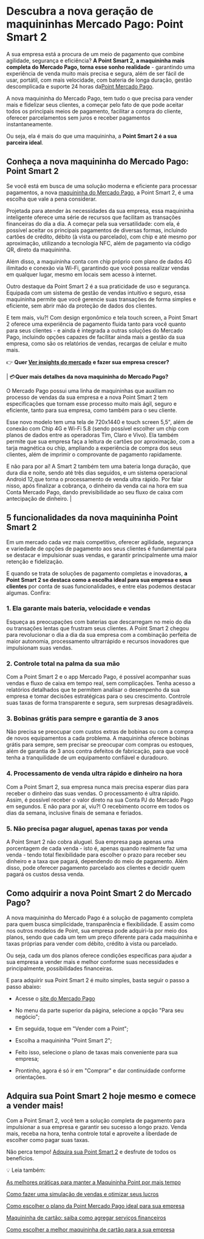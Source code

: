 # Descubra a nova geração de maquininhas Mercado Pago: Point Smart 2

A sua empresa está a procura de um meio de pagamento que combine agilidade, segurança e eficiência? **A Point Smart 2, a maquininha mais completa do Mercado Pago, torna esse sonho realidade** - garantindo uma experiência de venda muito mais precisa e segura, além de ser fácil de usar, portátil, com mais velocidade, com bateria de longa duração, gestão descomplicada e suporte 24 horas da[Point Mercado Pago](https://meubolso.mercadopago.com.br/como-funciona-o-suporte-da-point-mercado-pago).

A nova maquininha do Mercado Pago, tem tudo o que precisa para vender mais e fidelizar seus clientes, a começar pelo fato de que pode aceitar todos os principais meios de pagamento, facilitar a compra do cliente, oferecer parcelamentos sem juros e receber pagamentos instantaneamente.

Ou seja, ela é mais do que uma maquininha, a **Point Smart 2 é a sua parceira ideal**.

## Conheça a nova maquininha do Mercado Pago: Point Smart 2

Se você está em busca de uma solução moderna e eficiente para processar pagamentos, a nova [maquininha do Mercado Pago](https://meubolso.mercadopago.com.br/cadastrar-maquininha-mercado-pago), a Point Smart 2, é uma escolha que vale a pena considerar.

Projetada para atender às necessidades da sua empresa, essa maquininha inteligente oferece uma série de recursos que facilitam as transações financeiras do dia a dia. A começar pela sua versatilidade: com ela, é possível aceitar os principais pagamentos de diversas formas, incluindo cartões de crédito, débito (à vista ou parcelado), com chip e até mesmo por aproximação, utilizando a tecnologia NFC, além de pagamento via código QR, direto da maquininha.

Além disso, a maquininha conta com chip próprio com plano de dados 4G ilimitado e conexão via Wi-Fi, garantindo que você possa realizar vendas em qualquer lugar, mesmo em locais sem acesso à internet.

Outro destaque da Point Smart 2 é a sua praticidade de uso e segurança. Equipada com um sistema de gestão de vendas intuitivo e seguro, essa maquininha permite que você gerencie suas transações de forma simples e eficiente, sem abrir mão da proteção de dados dos clientes.

E tem mais, viu?! Com design ergonômico e tela touch screen, a Point Smart 2 oferece uma experiência de pagamento fluida tanto para você quanto para seus clientes - e ainda é integrada a outras soluções do Mercado Pago, incluindo opções capazes de facilitar ainda mais a gestão da sua empresa, como são os relatórios de vendas, recargas de celular e muito mais.

👉 **Quer [Ver insights do mercado](https://empresas.mercadopago.com.br/guia-do-omnichannel-para-ecommerce)[](https://meubolso.mercadopago.com.br/guia-do-omnichannel-para-ecommerce)** **e fazer sua empresa crescer?**

| 💳**Quer mais detalhes da nova maquininha do Mercado Pago?**

O Mercado Pago possui uma linha de maquininhas que auxiliam no processo de vendas da sua empresa e a nova Point Smart 2 tem especificações que tornam esse processo muito mais ágil, seguro e eficiente, tanto para sua empresa, como também para o seu cliente.

Esse novo modelo tem uma tela de 720x1440 e touch screen 5,5", além de conexão com Chip 4G e Wi-Fi 5.8 (sendo possível escolher um chip com planos de dados entre as operadoras Tim, Claro e Vivo). Ela também permite que sua empresa faça a leitura de cartões por aproximação, com a tarja magnética ou chip, ampliando a experiência de compra dos seus clientes, além de imprimir o comprovante de pagamento rapidamente.

E não para por aí! A Smart 2 também tem uma bateria longa duração, que dura dia e noite, sendo até três dias seguidos, e um sistema operacional Android 12,que torna o processamento de venda ultra rápido. Por falar nisso, após finalizar a cobrança, o dinheiro da venda cai na hora em sua Conta Mercado Pago, dando previsibilidade ao seu fluxo de caixa com antecipação de dinheiro. |

## 5 funcionalidades da nova maquininha Point Smart 2

Em um mercado cada vez mais competitivo, oferecer agilidade, segurança e variedade de opções de pagamento aos seus clientes é fundamental para se destacar e impulsionar suas vendas, e garantir principalmente uma maior retenção e fidelização.

E quando se trata de soluções de pagamento completas e inovadoras, **a Point Smart 2 se destaca como a escolha ideal para sua empresa e seus clientes** por conta de suas funcionalidades, e entre elas podemos destacar algumas. Confira:

### 1. Ela garante mais bateria, velocidade e vendas

Esqueça as preocupações com baterias que descarregam no meio do dia ou transações lentas que frustram seus clientes. A Point Smart 2 chegou para revolucionar o dia a dia da sua empresa com a combinação perfeita de maior autonomia, processamento ultrarrápido e recursos inovadores que impulsionam suas vendas.

### 2. Controle total na palma da sua mão

Com a Point Smart 2 e o app Mercado Pago, é possível acompanhar suas vendas e fluxo de caixa em tempo real, sem complicações. Tenha acesso a relatórios detalhados que te permitem analisar o desempenho da sua empresa e tomar decisões estratégicas para o seu crescimento. Controle suas taxas de forma transparente e segura, sem surpresas desagradáveis.

### 3. Bobinas grátis para sempre e garantia de 3 anos

Não precisa se preocupar com custos extras de bobinas ou com a compra de novos equipamentos a cada problema. A maquininha oferece bobinas grátis para sempre, sem precisar se preocupar com compras ou estoques, além de garantia de 3 anos contra defeitos de fabricação, para que você tenha a tranquilidade de um equipamento confiável e duradouro.

### 4. Processamento de venda ultra rápido e dinheiro na hora

Com a Point Smart 2, sua empresa nunca mais precisa esperar dias para receber o dinheiro das suas vendas. O processamento é ultra rápido. Assim, é possível receber o valor direto na sua Conta PJ do Mercado Pago em segundos. E não para por aí, viu?! O recebimento ocorre em todos os dias da semana, inclusive finais de semana e feriados.

### 5. Não precisa pagar aluguel, apenas taxas por venda

A Point Smart 2 não cobra aluguel. Sua empresa paga apenas uma porcentagem de cada venda - isto é, apenas quando realmente faz uma venda - tendo total flexibilidade para escolher o prazo para receber seu dinheiro e a taxa que pagará, dependendo do meio de pagamento. Além disso, pode oferecer pagamento parcelado aos clientes e decidir quem pagará os custos dessa venda.

## Como adquirir a nova Point Smart 2 do Mercado Pago?

A nova maquininha do Mercado Pago é a solução de pagamento completa para quem busca simplicidade, transparência e flexibilidade. E assim como nos outros modelos de Point, sua empresa pode adquiri-la por meio dos planos, sendo que cada um tem um preço diferente para cada maquininha e taxas próprias para vender com débito, crédito à vista ou parcelado.

Ou seja, cada um dos planos oferece condições específicas para ajudar a sua empresa a vender mais e melhor conforme suas necessidades e principalmente, possibilidades financeiras.

E para adquirir sua Point Smart 2 é muito simples, basta seguir o passo a passo abaixo:

- Acesse o [site do Mercado Pago](https://www.mercadopago.com.br/ferramentas-para-vender/maquininhas-point/point-smart)

- No menu da parte superior da página, selecione a opção "Para seu negócio"; 

- Em seguida, toque em "Vender com a Point";

- Escolha a maquininha "Point Smart 2";

- Feito isso, selecione o plano de taxas mais conveniente para sua empresa;

- Prontinho, agora é só ir em "Comprar" e dar continuidade conforme orientações. 

## Adquira sua Point Smart 2 hoje mesmo e comece a vender mais!

Com a Point Smart 2, você tem a solução completa de pagamento para impulsionar a sua empresa e garantir seu sucesso a longo prazo. Venda mais, receba na hora, tenha controle total e aproveite a liberdade de escolher como pagar suas taxas.

Não perca tempo! [Adquira sua Point Smart 2](https://www.mercadopago.com.br/ferramentas-para-vender/maquininhas-point/point-smart) e desfrute de todos os benefícios.

💡 Leia também:

[As melhores práticas para manter a Maquininha Point por mais tempo](https://meubolso.mercadopago.com.br/como-manter-vida-util-maquininha-point)

[Como fazer uma simulação de vendas e otimizar seus lucros](https://meubolso.mercadopago.com.br/como-realizar-simulacao-de-vendas-e-diversificar-formas-de-pagamento)

[Como escolher o plano da Point Mercado Pago ideal para sua empresa](https://meubolso.mercadopago.com.br/point-mercado-pago-o-melhor-plano-para-sua-empresa)

[Maquininha de cartão: saiba como agregar serviços financeiros](https://meubolso.mercadopago.com.br/como-agregar-servicos-financeiros-com-a-maquininha-de-cartao)

[Como escolher a melhor maquininha de cartão para a sua empresa](https://meubolso.mercadopago.com.br/como-escolher-melhor-maquininha-cartao-para-empresa)